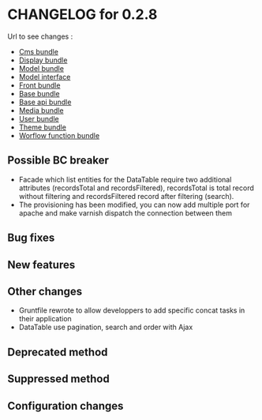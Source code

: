 # CHANGELOG for 0.2.8

Url to see changes : 

 - [Cms bundle](https://github.com/open-orchestra/open-orchestra-cms-bundle/compare/v0.2.7...v0.2.8)
 - [Display bundle](https://github.com/open-orchestra/open-orchestra-display-bundle/compare/v0.2.7...v0.2.8)
 - [Model bundle](https://github.com/open-orchestra/open-orchestra-model-bundle/compare/v0.2.7...v0.2.8)
 - [Model interface](https://github.com/open-orchestra/open-orchestra-model-interface/compare/v0.2.7...v0.2.8)
 - [Front bundle](https://github.com/open-orchestra/open-orchestra-front-bundle/compare/v0.2.7...v0.2.8)
 - [Base bundle](https://github.com/open-orchestra/open-orchestra-base-bundle/compare/v0.2.7...v0.2.8)
 - [Base api bundle](https://github.com/open-orchestra/open-orchestra-base-api-bundle/compare/v0.2.7...v0.2.8)
 - [Media bundle](https://github.com/open-orchestra/open-orchestra-media-bundle/compare/v0.2.7...v0.2.8)
 - [User bundle](https://github.com/open-orchestra/open-orchestra-user-bundle/compare/v0.2.7...v0.2.8)
 - [Theme bundle](https://github.com/open-orchestra/open-orchestra-theme-bundle/compare/v0.2.7...v0.2.8)
 - [Worflow function bundle](https://github.com/open-orchestra/open-orchestra-worflow-function-bundle/compare/v0.2.7...v0.2.8)

## Possible BC breaker

 - Facade which list entities for the DataTable require two additional attributes (recordsTotal and recordsFiltered), recordsTotal
 is total record without filtering and recordsFiltered record after filtering (search).
 - The provisioning has been modified, you can now add multiple port for apache and make varnish dispatch the connection between them

## Bug fixes

## New features

## Other changes

 - Gruntfile rewrote to allow developpers to add specific concat tasks in their application
 - DataTable use pagination, search and order with Ajax

## Deprecated method

## Suppressed method

## Configuration changes
